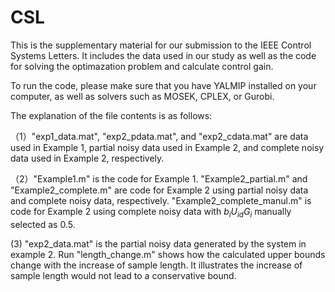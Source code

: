 # CSL
This is the supplementary material for our submission to the IEEE Control Systems Letters. It includes the data used in our study as well as the code for solving the optimazation problem and calculate control gain.

To run the code, please make sure that you have YALMIP installed on your computer, as well as solvers such as MOSEK, CPLEX, or Gurobi.

The explanation of the file contents is as follows:

（1）"exp1_data.mat", "exp2_pdata.mat", and "exp2_cdata.mat" are data used in Example 1, partial noisy data used in Example 2, and complete noisy data used in Example 2, respectively.

（2）"Example1.m" is the code for Example 1.   "Example2_partial.m" and  "Example2_complete.m" are code for Example 2 using partial noisy data and  complete noisy data, respectively. "Example2_complete_manul.m" is code for  Example 2 using complete noisy data with $b_iU_{id}G_i$ manually selected as 0.5.

 (3) "exp2_data.mat" is the partial noisy data generated by the system in example 2. Run "length_change.m" shows  how the calculated upper bounds change with the increase of sample length. It illustrates the increase of sample length would not lead to a conservative bound.
